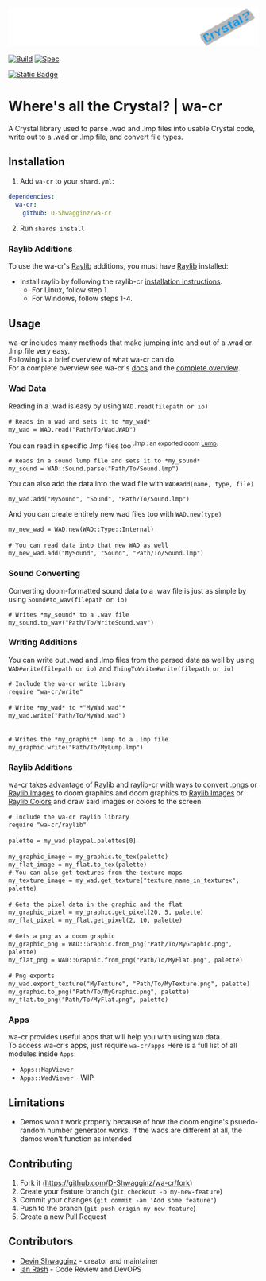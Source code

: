 ![logo](https://github.com/D-Shwagginz/wa-cr/blob/master/logo/wa-cr.png)

[![Build](https://github.com/D-Shwagginz/wa-cr/actions/workflows/build.yml/badge.svg)](https://github.com/D-Shwagginz/wa-cr/actions/workflows/build.yml)
[![Spec](https://github.com/D-Shwagginz/wa-cr/actions/workflows/spec.yml/badge.svg)](https://github.com/D-Shwagginz/wa-cr/actions/workflows/spec.yml)

[![Static Badge](https://img.shields.io/badge/Check%20The-Docs-blue)](https://d-shwagginz.github.io/wa-cr/)

<!--
When adding a class:
* Add comments to the class and all its methods and variables
* Add to readme if needed
* Add the class to the cheatsheet
* Explain the class in the docs overview
-->

# Where's all the Crystal? | wa-cr

A Crystal library used to parse .wad and .lmp files into usable Crystal code,
write out to a .wad or .lmp file, and convert file types.

## Installation

1. Add `wa-cr` to your `shard.yml`:
```yml
dependencies:
  wa-cr:
    github: D-Shwagginz/wa-cr
```

2. Run `shards install`

### Raylib Additions

To use the wa-cr's [Raylib](https://github.com/raysan5/raylib/releases)
additions, you must have [Raylib](https://github.com/raysan5/raylib/releases) installed:

- Install raylib by following the raylib-cr [installation instructions](https://github.com/sol-vin/raylib-cr#installation).
  - For Linux, follow step 1.
  - For Windows, follow steps 1-4.

## Usage

wa-cr includes many methods that make jumping into and out of a .wad or .lmp file very easy.<br>
Following is a brief overview of what wa-cr can do.<br>
For a complete overview see wa-cr's [docs](https://D-Shwagginz.github.io/wa-cr/index.html)
and the [complete overview](https://D-Shwagginz.github.io/wa-cr/Documentation.html).

### Wad Data

Reading in a .wad is easy by using `WAD.read(filepath or io)`
```crystal
# Reads in a wad and sets it to *my_wad*
my_wad = WAD.read("Path/To/Wad.WAD")
```
You can read in specific .lmp files too <sup> *.lmp* : an exported doom [Lump](https://doomwiki.org/wiki/Lump).</sup>
```crystal
# Reads in a sound lump file and sets it to *my_sound*
my_sound = WAD::Sound.parse("Path/To/Sound.lmp")
```
You can also add the data into the wad file with `WAD#add(name, type, file)`
```crystal
my_wad.add("MySound", "Sound", "Path/To/Sound.lmp")
```
And you can create entirely new wad files too with `WAD.new(type)`
```crystal
my_new_wad = WAD.new(WAD::Type::Internal)

# You can read data into that new WAD as well
my_new_wad.add("MySound", "Sound", "Path/To/Sound.lmp")
``` 

### Sound Converting

Converting doom-formatted sound data to a .wav file is just as simple by using `Sound#to_wav(filepath or io)`
```crystal
# Writes *my_sound* to a .wav file
my_sound.to_wav("Path/To/WriteSound.wav")
```

### Writing Additions

You can write out .wad and .lmp files from the parsed data as well by using `WAD#write(filepath or io)` and `ThingToWrite#write(filepath or io)`
```crystal
# Include the wa-cr write library
require "wa-cr/write"

# Write *my_wad* to *"MyWad.wad"*
my_wad.write("Path/To/MyWad.wad")


# Writes the *my_graphic* lump to a .lmp file
my_graphic.write("Path/To/MyLump.lmp")
```

### Raylib Additions

wa-cr takes advantage of [Raylib](https://github.com/raysan5/raylib/releases)
and [raylib-cr](https://github.com/sol-vin/raylib-cr) with ways to convert [.pngs](https://en.wikipedia.org/wiki/PNG)
or [Raylib Images](https://github.com/raysan5/raylib/blob/c147ab51c92abb09af5a5bc93759c7d360b8e1be/src/raylib.h#L251)
to doom graphics and doom graphics to
[Raylib Images](https://github.com/raysan5/raylib/blob/c147ab51c92abb09af5a5bc93759c7d360b8e1be/src/raylib.h#L251)
or [Raylib Colors](https://github.com/raysan5/raylib/blob/c147ab51c92abb09af5a5bc93759c7d360b8e1be/src/raylib.h#L235C6-L235C6)
and draw said images or colors to the screen
```crystal
# Include the wa-cr raylib library
require "wa-cr/raylib"

palette = my_wad.playpal.palettes[0]

my_graphic_image = my_graphic.to_tex(palette)
my_flat_image = my_flat.to_tex(palette)
# You can also get textures from the texture maps
my_texture_image = my_wad.get_texture("texture_name_in_texturex", palette)

# Gets the pixel data in the graphic and the flat
my_graphic_pixel = my_graphic.get_pixel(20, 5, palette)
my_flat_pixel = my_flat.get_pixel(2, 10, palette)

# Gets a png as a doom graphic
my_graphic_png = WAD::Graphic.from_png("Path/To/MyGraphic.png", palette)
my_flat_png = WAD::Graphic.from_png("Path/To/MyFlat.png", palette)

# Png exports
my_wad.export_texture("MyTexture", "Path/To/MyTexture.png", palette)
my_graphic.to_png("Path/To/MyGraphic.png", palette)
my_flat.to_png("Path/To/MyFlat.png", palette)
```

### Apps

wa-cr provides useful apps that will help you with using `WAD` data.<br>
To access wa-cr's apps, just require `wa-cr/apps`
Here is a full list of all modules inside `Apps`:

- `Apps::MapViewer`
- `Apps::WadViewer` - WIP

## Limitations

* Demos won't work properly because of how the doom engine's psuedo-random number generator works. If the wads are different at all, the demos won't function as intended

## Contributing

1. Fork it (<https://github.com/D-Shwagginz/wa-cr/fork>)
2. Create your feature branch (`git checkout -b my-new-feature`)
3. Commit your changes (`git commit -am 'Add some feature'`)
4. Push to the branch (`git push origin my-new-feature`)
5. Create a new Pull Request

## Contributors

- [Devin Shwagginz](https://github.com/D-Shwagginz) - creator and maintainer
- [Ian Rash](https://github.com/sol-vin) - Code Review and DevOPS
